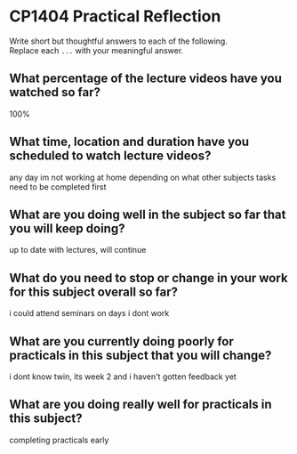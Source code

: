 # CP1404 Practical Reflection

Write short but thoughtful answers to each of the following.  
Replace each `...` with your meaningful answer.

## What percentage of the lecture videos have you watched so far?

100%

## What time, location and duration have you scheduled to watch lecture videos?

any day im not working at home depending on what other subjects tasks need to be completed first

## What are you doing well in the subject so far that you will keep doing?

up to date with lectures, will continue

## What do you need to stop or change in your work for this subject overall so far?

i could attend seminars on days i dont work

## What are you currently doing poorly for practicals in this subject that you will change?

i dont know twin, its week 2 and i haven't gotten feedback yet

## What are you doing really well for practicals in this subject?

completing practicals early